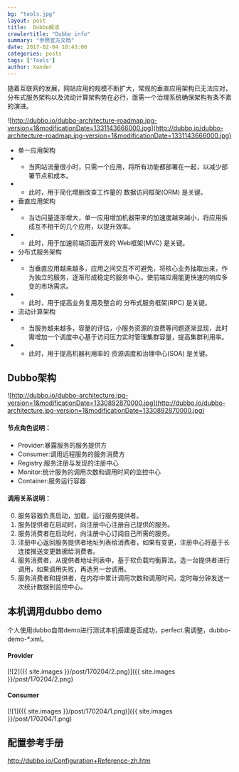 ```yaml
---
bg: "tools.jpg"
layout: post
title:  Dubbo解读
crawlertitle: "Dubbo info"
summary: "参照官方文档"
date: 2017-02-04 10:43:00
categories: posts
tags: ['Tools']
author: Xander
---
```


随着互联网的发展，网站应用的规模不断扩大，常规的垂直应用架构已无法应对，分布式服务架构以及流动计算架构势在必行，亟需一个治理系统确保架构有条不紊的演进。

![http://dubbo.io/dubbo-architecture-roadmap.jpg-version=1&modificationDate=1331143666000.jpg](http://dubbo.io/dubbo-architecture-roadmap.jpg-version=1&modificationDate=1331143666000.jpg)

* 单一应用架构
* * 当网站流量很小时，只需一个应用，将所有功能都部署在一起，以减少部署节点和成本。
* * 此时，用于简化增删改查工作量的 数据访问框架(ORM) 是关键。
* 垂直应用架构
* * 当访问量逐渐增大，单一应用增加机器带来的加速度越来越小，将应用拆成互不相干的几个应用，以提升效率。
* * 此时，用于加速前端页面开发的 Web框架(MVC) 是关键。
* 分布式服务架构
* * 当垂直应用越来越多，应用之间交互不可避免，将核心业务抽取出来，作为独立的服务，逐渐形成稳定的服务中心，使前端应用能更快速的响应多变的市场需求。
* * 此时，用于提高业务复用及整合的 分布式服务框架(RPC) 是关键。
* 流动计算架构
* * 当服务越来越多，容量的评估，小服务资源的浪费等问题逐渐显现，此时需增加一个调度中心基于访问压力实时管理集群容量，提高集群利用率。
* * 此时，用于提高机器利用率的 资源调度和治理中心(SOA) 是关键。

## Dubbo架构


![http://dubbo.io/dubbo-architecture.jpg-version=1&modificationDate=1330892870000.jpg](http://dubbo.io/dubbo-architecture.jpg-version=1&modificationDate=1330892870000.jpg)

#### 节点角色说明：

* Provider:暴露服务的服务提供方
* Consumer:调用远程服务的服务消费方
* Registry:服务注册与发现的注册中心
* Monitor:统计服务的调用次数和调用时间的监控中心
* Container:服务运行容器

#### 调用关系说明：

0. 服务容器负责启动，加载，运行服务提供者。
1. 服务提供者在启动时，向注册中心注册自己提供的服务。
2. 服务消费者在启动时，向注册中心订阅自己所需的服务。
3. 注册中心返回服务提供者地址列表给消费者，如果有变更，注册中心将基于长连接推送变更数据给消费者。
4. 服务消费者，从提供者地址列表中，基于软负载均衡算法，选一台提供者进行调用，如果调用失败，再选另一台调用。
5. 服务消费者和提供者，在内存中累计调用次数和调用时间，定时每分钟发送一次统计数据到监控中心。

## 本机调用dubbo demo

个人使用dubbo自带demo进行测试本机搭建是否成功，perfect.需调整，dubbo-demo-*.xml。

#### Provider

[![2]({{ site.images }}/post/170204/2.png)]({{ site.images }}/post/170204/2.png)

#### Consumer

[![1]({{ site.images }}/post/170204/1.png)]({{ site.images }}/post/170204/1.png)


## 配置参考手册

http://dubbo.io/Configuration+Reference-zh.htm
